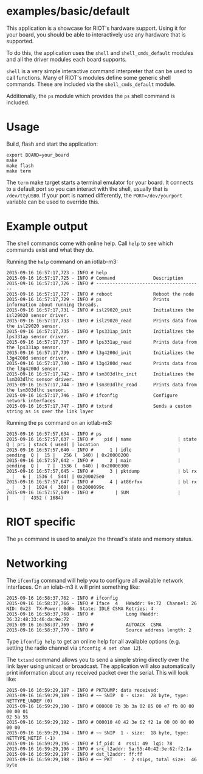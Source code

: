 examples/basic/default
================
This application is a showcase for RIOT's hardware support. Using it
for your board, you should be able to interactively use any hardware
that is supported.

To do this, the application uses the `shell` and `shell_cmds_default`
modules and all the driver modules each board supports.

`shell` is a very simple interactive command interpreter that can be
used to call functions.  Many of RIOT's modules define some generic
shell commands. These are included via the `shell_cmds_default` module.

Additionally, the `ps` module which provides the `ps` shell command is
included.

Usage
=====

Build, flash and start the application:
```
export BOARD=your_board
make
make flash
make term
```

The `term` make target starts a terminal emulator for your board. It
connects to a default port so you can interact with the shell, usually
that is `/dev/ttyUSB0`. If your port is named differently, the
`PORT=/dev/yourport` variable can be used to override this.


Example output
==============

The shell commands come with online help. Call `help` to see which commands
exist and what they do.

Running the `help` command on an iotlab-m3:
```
2015-09-16 16:57:17,723 - INFO # help
2015-09-16 16:57:17,725 - INFO # Command              Description
2015-09-16 16:57:17,726 - INFO # ---------------------------------------
2015-09-16 16:57:17,727 - INFO # reboot               Reboot the node
2015-09-16 16:57:17,729 - INFO # ps                   Prints information about running threads.
2015-09-16 16:57:17,731 - INFO # isl29020_init        Initializes the isl29020 sensor driver.
2015-09-16 16:57:17,733 - INFO # isl29020_read        Prints data from the isl29020 sensor.
2015-09-16 16:57:17,735 - INFO # lps331ap_init        Initializes the lps331ap sensor driver.
2015-09-16 16:57:17,737 - INFO # lps331ap_read        Prints data from the lps331ap sensor.
2015-09-16 16:57:17,739 - INFO # l3g4200d_init        Initializes the l3g4200d sensor driver.
2015-09-16 16:57:17,740 - INFO # l3g4200d_read        Prints data from the l3g4200d sensor.
2015-09-16 16:57:17,742 - INFO # lsm303dlhc_init      Initializes the lsm303dlhc sensor driver.
2015-09-16 16:57:17,744 - INFO # lsm303dlhc_read      Prints data from the lsm303dlhc sensor.
2015-09-16 16:57:17,746 - INFO # ifconfig             Configure network interfaces
2015-09-16 16:57:17,747 - INFO # txtsnd               Sends a custom string as is over the link layer
```

Running the `ps` command on an iotlab-m3:

```
2015-09-16 16:57:57,634 - INFO # ps
2015-09-16 16:57:57,637 - INFO #    pid | name                 | state    Q | pri | stack ( used) | location
2015-09-16 16:57:57,640 - INFO #      1 | idle                 | pending  Q |  15 |   256 (  140) | 0x20000200
2015-09-16 16:57:57,642 - INFO #      2 | main                 | pending  Q |   7 |  1536 (  640) | 0x20000300
2015-09-16 16:57:57,645 - INFO #      3 | pktdump              | bl rx    _ |   6 |  1536 (  544) | 0x200025e0
2015-09-16 16:57:57,647 - INFO #      4 | at86rfxx             | bl rx    _ |   3 |  1024 (  360) | 0x2000099c
2015-09-16 16:57:57,649 - INFO #        | SUM                  |            |     |  4352 ( 1684)
```

RIOT specific
=============

The `ps` command is used to analyze the thread's state and memory
status.


Networking
==========

The `ifconfig` command will help you to configure all available network
interfaces. On an iolab-m3 it will print something like:
```
2015-09-16 16:58:37,762 - INFO # ifconfig
2015-09-16 16:58:37,766 - INFO # Iface  4   HWaddr: 9e:72  Channel: 26  NID: 0x23  TX-Power: 0dBm  State: IDLE CSMA Retries: 4
2015-09-16 16:58:37,768 - INFO #            Long HWaddr: 36:32:48:33:46:da:9e:72
2015-09-16 16:58:37,769 - INFO #            AUTOACK  CSMA
2015-09-16 16:58:37,770 - INFO #            Source address length: 2
```

Type `ifconfig help` to get an online help for all available options (e.g.
setting the radio channel via `ifconfig 4 set chan 12`).

The `txtsnd` command allows you to send a simple string directly over the link
layer using unicast or broadcast. The application will also automatically print
information about any received packet over the serial. This will look like:
```
2015-09-16 16:59:29,187 - INFO # PKTDUMP: data received:
2015-09-16 16:59:29,189 - INFO # ~~ SNIP  0 - size:  28 byte, type:
NETTYPE_UNDEF (0)
2015-09-16 16:59:29,190 - INFO # 000000 7b 3b 3a 02 85 00 e7 fb 00 00 00 00 01
02 5a 55
2015-09-16 16:59:29,192 - INFO # 000010 40 42 3e 62 f2 1a 00 00 00 00 00 00
2015-09-16 16:59:29,194 - INFO # ~~ SNIP  1 - size:  18 byte, type:
NETTYPE_NETIF (-1)
2015-09-16 16:59:29,195 - INFO # if_pid: 4  rssi: 49  lqi: 78
2015-09-16 16:59:29,196 - INFO # src_l2addr: 5a:55:40:42:3e:62:f2:1a
2015-09-16 16:59:29,197 - INFO # dst_l2addr: ff:ff
2015-09-16 16:59:29,198 - INFO # ~~ PKT    -  2 snips, total size:  46 byte
```
